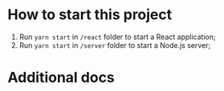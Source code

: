 # How to start this project
1. Run `yarn start` in `/react` folder to start a React application;
2. Run `yarn start` in `/server` folder to start a Node.js server;

# Additional docs

